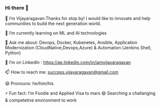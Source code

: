 ### Hi there 👋

<!--
**iamvijayaragavan/iamvijayaragavan** is a ✨ _special_ ✨ repository because its `README.md` (this file) appears on your GitHub profile.

Here are some ideas to get you started:

- 🔭 I’m currently working on ...
- 🌱 I’m currently learning ...
- 👯 I’m looking to collaborate on ...
- 🤔 I’m looking for help with ...
- 💬 Ask me about ...
- 📫 How to reach me: ...
- 😄 Pronouns: ...
- ⚡ Fun fact: ...
-->

🔭 I’m Vijayaragavan.Thanks for stop by! I would like to innovate and help communities to build the next generation world.

🌱 I’m currently learning on ML and AI technologies

💬 Ask me about: Devops, Docker, Kubenetes, Ansible, Application Modernization (CloudNative,Devops,Azure) & Automation (Jenkins Shell, Python)

🤔 I’m on LinkedIn : https://ae.linkedin.com/in/iamvijayaragavan

📫 How to reach me: success.vijayaragavan@gmail.com

😄 Pronouns: he/him/his

⚡ Fun fact: I'm Foodie and Applied Visa to mars 😄 Searching a challanging & competetive environment to work
